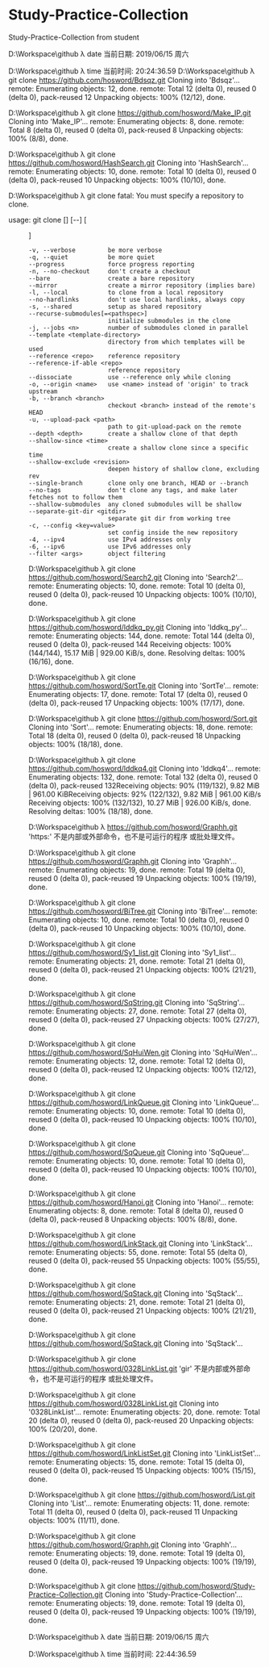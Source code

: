 # Study-Practice-Collection


Study-Practice-Collection from student



D:\Workspace\github
λ date
当前日期: 2019/06/15 周六


D:\Workspace\github
λ time
当前时间: 20:24:36.59
D:\Workspace\github
λ git clone https://github.com/hosword/Bdsqz.git
Cloning into 'Bdsqz'...
remote: Enumerating objects: 12, done.
remote: Total 12 (delta 0), reused 0 (delta 0), pack-reused 12
Unpacking objects: 100% (12/12), done.

D:\Workspace\github
λ git clone https://github.com/hosword/Make_IP.git
Cloning into 'Make_IP'...
remote: Enumerating objects: 8, done.
remote: Total 8 (delta 0), reused 0 (delta 0), pack-reused 8
Unpacking objects: 100% (8/8), done.

D:\Workspace\github
λ git clone https://github.com/hosword/HashSearch.git
Cloning into 'HashSearch'...
remote: Enumerating objects: 10, done.
remote: Total 10 (delta 0), reused 0 (delta 0), pack-reused 10
Unpacking objects: 100% (10/10), done.

D:\Workspace\github
λ git clone
fatal: You must specify a repository to clone.

usage: git clone [<options>] [--] <repo> [<dir>]

    -v, --verbose         be more verbose
    -q, --quiet           be more quiet
    --progress            force progress reporting
    -n, --no-checkout     don't create a checkout
    --bare                create a bare repository
    --mirror              create a mirror repository (implies bare)
    -l, --local           to clone from a local repository
    --no-hardlinks        don't use local hardlinks, always copy
    -s, --shared          setup as shared repository
    --recurse-submodules[=<pathspec>]
                          initialize submodules in the clone
    -j, --jobs <n>        number of submodules cloned in parallel
    --template <template-directory>
                          directory from which templates will be used
    --reference <repo>    reference repository
    --reference-if-able <repo>
                          reference repository
    --dissociate          use --reference only while cloning
    -o, --origin <name>   use <name> instead of 'origin' to track upstream
    -b, --branch <branch>
                          checkout <branch> instead of the remote's HEAD
    -u, --upload-pack <path>
                          path to git-upload-pack on the remote
    --depth <depth>       create a shallow clone of that depth
    --shallow-since <time>
                          create a shallow clone since a specific time
    --shallow-exclude <revision>
                          deepen history of shallow clone, excluding rev
    --single-branch       clone only one branch, HEAD or --branch
    --no-tags             don't clone any tags, and make later fetches not to follow them
    --shallow-submodules  any cloned submodules will be shallow
    --separate-git-dir <gitdir>
                          separate git dir from working tree
    -c, --config <key=value>
                          set config inside the new repository
    -4, --ipv4            use IPv4 addresses only
    -6, --ipv6            use IPv6 addresses only
    --filter <args>       object filtering


D:\Workspace\github
λ git clone https://github.com/hosword/Search2.git
Cloning into 'Search2'...
remote: Enumerating objects: 10, done.
remote: Total 10 (delta 0), reused 0 (delta 0), pack-reused 10
Unpacking objects: 100% (10/10), done.

D:\Workspace\github
λ git clone https://github.com/hosword/lddkq_py.git
Cloning into 'lddkq_py'...
remote: Enumerating objects: 144, done.
remote: Total 144 (delta 0), reused 0 (delta 0), pack-reused 144
Receiving objects: 100% (144/144), 15.17 MiB | 929.00 KiB/s, done.
Resolving deltas: 100% (16/16), done.

D:\Workspace\github
λ git clone https://github.com/hosword/SortTe.git
Cloning into 'SortTe'...
remote: Enumerating objects: 17, done.
remote: Total 17 (delta 0), reused 0 (delta 0), pack-reused 17
Unpacking objects: 100% (17/17), done.

D:\Workspace\github
λ git clone https://github.com/hosword/Sort.git
Cloning into 'Sort'...
remote: Enumerating objects: 18, done.
remote: Total 18 (delta 0), reused 0 (delta 0), pack-reused 18
Unpacking objects: 100% (18/18), done.

D:\Workspace\github
λ git clone https://github.com/hosword/lddkq4.git
Cloning into 'lddkq4'...
remote: Enumerating objects: 132, done.
remote: Total 132 (delta 0), reused 0 (delta 0), pack-reused 132Receiving objects:  90% (119/132), 9.82 MiB | 961.00 KiBReceiving objects:  92% (122/132), 9.82 MiB | 961.00 KiB/s
Receiving objects: 100% (132/132), 10.27 MiB | 926.00 KiB/s, done.
Resolving deltas: 100% (18/18), done.

D:\Workspace\github
λ https://github.com/hosword/Graphh.git
'https:' 不是内部或外部命令，也不是可运行的程序
或批处理文件。

D:\Workspace\github
λ git clone https://github.com/hosword/Graphh.git
Cloning into 'Graphh'...
remote: Enumerating objects: 19, done.
remote: Total 19 (delta 0), reused 0 (delta 0), pack-reused 19
Unpacking objects: 100% (19/19), done.

D:\Workspace\github
λ git clone https://github.com/hosword/BiTree.git
Cloning into 'BiTree'...
remote: Enumerating objects: 10, done.
remote: Total 10 (delta 0), reused 0 (delta 0), pack-reused 10
Unpacking objects: 100% (10/10), done.

D:\Workspace\github
λ git clone https://github.com/hosword/Sy1_list.git
Cloning into 'Sy1_list'...
remote: Enumerating objects: 21, done.
remote: Total 21 (delta 0), reused 0 (delta 0), pack-reused 21
Unpacking objects: 100% (21/21), done.

D:\Workspace\github
λ git clone https://github.com/hosword/SqString.git
Cloning into 'SqString'...
remote: Enumerating objects: 27, done.
remote: Total 27 (delta 0), reused 0 (delta 0), pack-reused 27
Unpacking objects: 100% (27/27), done.

D:\Workspace\github
λ git clone https://github.com/hosword/SqHuiWen.git
Cloning into 'SqHuiWen'...
remote: Enumerating objects: 12, done.
remote: Total 12 (delta 0), reused 0 (delta 0), pack-reused 12
Unpacking objects: 100% (12/12), done.

D:\Workspace\github
λ git clone https://github.com/hosword/LinkQueue.git
Cloning into 'LinkQueue'...
remote: Enumerating objects: 10, done.
remote: Total 10 (delta 0), reused 0 (delta 0), pack-reused 10
Unpacking objects: 100% (10/10), done.

D:\Workspace\github
λ git clone https://github.com/hosword/SqQueue.git
Cloning into 'SqQueue'...
remote: Enumerating objects: 10, done.
remote: Total 10 (delta 0), reused 0 (delta 0), pack-reused 10
Unpacking objects: 100% (10/10), done.

D:\Workspace\github
λ git clone https://github.com/hosword/Hanoi.git
Cloning into 'Hanoi'...
remote: Enumerating objects: 8, done.
remote: Total 8 (delta 0), reused 0 (delta 0), pack-reused 8
Unpacking objects: 100% (8/8), done.

D:\Workspace\github
λ git clone https://github.com/hosword/LinkStack.git
Cloning into 'LinkStack'...
remote: Enumerating objects: 55, done.
remote: Total 55 (delta 0), reused 0 (delta 0), pack-reused 55
Unpacking objects: 100% (55/55), done.

D:\Workspace\github
λ git clone https://github.com/hosword/SqStack.git
Cloning into 'SqStack'...
remote: Enumerating objects: 21, done.
remote: Total 21 (delta 0), reused 0 (delta 0), pack-reused 21
Unpacking objects: 100% (21/21), done.

D:\Workspace\github
λ git clone https://github.com/hosword/SqStack.git
Cloning into 'SqStack'...

D:\Workspace\github
λ gir clone https://github.com/hosword/0328LinkList.git
'gir' 不是内部或外部命令，也不是可运行的程序
或批处理文件。

D:\Workspace\github
λ git clone https://github.com/hosword/0328LinkList.git
Cloning into '0328LinkList'...
remote: Enumerating objects: 20, done.
remote: Total 20 (delta 0), reused 0 (delta 0), pack-reused 20
Unpacking objects: 100% (20/20), done.

D:\Workspace\github
λ git clone https://github.com/hosword/LinkListSet.git
Cloning into 'LinkListSet'...
remote: Enumerating objects: 15, done.
remote: Total 15 (delta 0), reused 0 (delta 0), pack-reused 15
Unpacking objects: 100% (15/15), done.

D:\Workspace\github
λ git clone https://github.com/hosword/List.git
Cloning into 'List'...
remote: Enumerating objects: 11, done.
remote: Total 11 (delta 0), reused 0 (delta 0), pack-reused 11
Unpacking objects: 100% (11/11), done.

D:\Workspace\github
λ git clone https://github.com/hosword/Graphh.git
Cloning into 'Graphh'...
remote: Enumerating objects: 19, done.
remote: Total 19 (delta 0), reused 0 (delta 0), pack-reused 19
Unpacking objects: 100% (19/19), done.

D:\Workspace\github
λ git clone https://github.com/hosword/Study-Practice-Collection.git
Cloning into 'Study-Practice-Collection'...
remote: Enumerating objects: 19, done.
remote: Total 19 (delta 0), reused 0 (delta 0), pack-reused 19
Unpacking objects: 100% (19/19), done.

D:\Workspace\github
λ date
当前日期: 2019/06/15 周六


D:\Workspace\github
λ time
当前时间: 22:44:36.59



